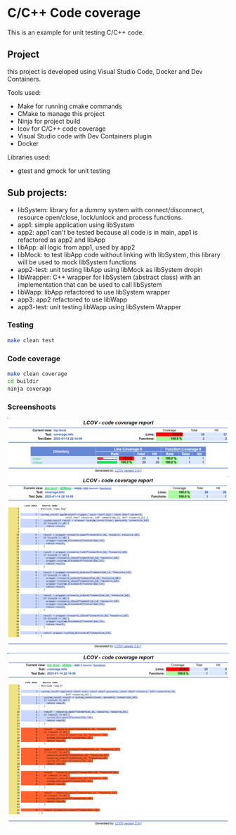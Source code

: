 # C/C++ Code coverage

This is an example for unit testing C/C++ code. 

## Project
this project is developed using Visual Studio Code, Docker and Dev Containers.

Tools used:
- Make for running cmake commands
- CMake to manage this project
- Ninja for project build
- lcov for C/C++ code coverage
- Visual Studio code with Dev Containers plugin
- Docker 

Libraries used:
- gtest and gmock for unit testing

## Sub projects:
- libSystem: library for a dummy system with connect/disconnect, resource open/close, lock/unlock and process functions.
- app1: simple application using libSystem
- app2: app1 can't be tested because all code is in main, app1 is refactored as app2 and libApp
- libApp: all logic from app1, used by app2
- libMock: to test libApp code without linking with libSystem, this library will be used to mock libSystem functions
- app2-test: unit testing libApp using libMock as libSystem dropin
- libWrapper: C++ wrapper for libSystem (abstract class) with an implementation that can be used to call libSystem
- libWapp: libApp refactored to use libSystem wrapper
- app3: app2 refactored to use libWapp
- app3-test: unit testing libWapp using libSystem Wrapper

### Testing
```sh
make clean test
```

### Code coverage
```sh
make clean coverage 
cd buildir
ninja coverage
```
### Screenshoots
![Code coverage 3](/images/Screenshot3.png)
![Code coverage 1](/images/Screenshot1.png)
![Code coverage 2](/images/Screenshot2.png)
